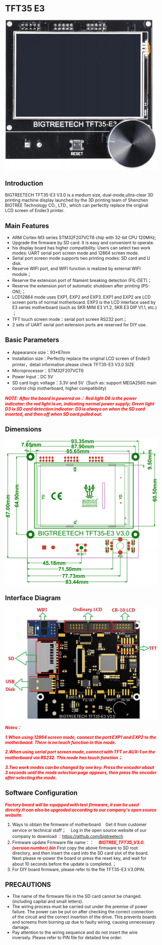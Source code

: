 # TFT35 E3

<img src=img/TFT35_E3/TFT35_E3_Title.png width="600" />

## **Introduction**

BIGTREETECH TFT35-E3 V3.0 is a medium size, dual-mode,ultra-clear 3D printing machine display launched by the 3D printing team of Shenzhen BIGTREE Technology CO., LTD., which can perfectly replace the original LCD screen of Ender3 printer.

## **Main Features**

- ARM Cortex-M3 series STM32F207VCT6 chip with 32-bit CPU 120MHz;
- Upgrade the firmware by SD card. It is easy and convenient to operate.
- his display board has higher compatibility. Users can select two work modes: UART serial port screen mode and 12864 screen mode.
- Serial port screen mode supports two printing modes: SD card and U disk.
- Reserve WIFI port, and WIFI function is realized by external WIFI module；
- Reserve the extension port of filament breaking detection (FIL-DET)；
- Reserve the extension port of automatic shutdown after printing (PS-ON);；
- LCD12864 mode uses EXP1, EXP2 and EXP3. EXP1 and EXP2 are LCD screen ports of normal motherboard. EXP3 is the LCD interface used by E3 series motherboard (such as SKR MINI E3 V1.2, SKR E3 DIP V1.1, etc.) ；
- TFT touch screen mode：serial port screen RS232 port；
- 2 sets of UART serial port extension ports are reserved for DIY use.

## **Basic Parameters**

- Appearance size：93*87mm
- Installation size：Perfectly replace the original LCD screen of Ender3 printer，detail information please check TFT35-E3 V3.0 SIZE
- Microprocessor：STM32F207VCT6
- Power Input：DC 5V
- SD card logic voltage：3.3V and 5V（Such as: support MEGA2560 main control chip motherboard, higher compatibility)

<font  color="red">***NOTE: After the board is powered on：
Red light D6 is the power indicator: the red light is on, indicating normal
power supply;
Green light D3 is SD card detection indicator: D3 is always on when the SD 
card inserted, and then off when SD card pulled out.***</font>

## **Dimensions**

<img src=img/TFT35_E3/TFT35_E3_Diagram.png width="600" />

## **Interface Diagram**

<img src=img/TFT35_E3/TFT35_E3_Interface.png width="600" />

<font  color="red">***Notes：***</font>

<font  color="red">***1.When using 12864 screen mode, connect the port EXP1 and EXP2 to the motherboard. There is no touch function in this mode.***</font>

<font  color="red">***2.When using serial port screen mode, connect with TFT or AUX-1 on the motherboard via RS232. This mode has touch function；***</font>

<font  color="red">***3.Two work modes can be changed by one key. Press the encoder about 3 seconds until the mode selection page appears, then press the encoder after selecting the mode.***</font>

## **Software Configuration**

<font  color="red">***Factory board will be equipped with test firmware, it can be used directly.It can also be upgraded according to our company's open source website.***</font>

1. Ways to obtain the firmware of motherboard
&nbsp;&nbsp;&nbsp;Get it from customer service or technical staff；
&nbsp;&nbsp;&nbsp;Log in the open source website of our company to download ：https://github.com/bigtreetech
2. Firmware update
Firmware file name：：
&nbsp;&nbsp;&nbsp;<font  color="red">***BIGTREE_TFT35_V3.0. (version number).bin***</font>
First copy the above firmware to SD root directory, and then insert the card into the SD card slot of the board. Next please re-power the board or press the reset key, and wait for about 10 seconds before the update is completed.；
3. For DIY board firmware, please refer to the file TFT35-E3 V3.0PIN.

## **PRECAUTIONS**

- The name of the firmware file in the SD card cannot be changed. (including capital and small letters).
- The wiring process must be carried out under the premise of power failure. The power can be put on after checking the correct connection of the circuit and the correct insertion of the drive. This prevents boards and screens from burning up due to faulty wiring, causing unnecessary damage.
- Pay attention to the wiring sequence and do not insert the wire inversely. Please refer to PIN file for detailed line order.

